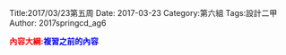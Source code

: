 Title:2017/03/23第五周
Date: 2017-03-23
Category:第六組
Tags:設計二甲
Author: 2017springcd_ag6

<b><font color="red">內容大綱:</font></b><b><font color="blue">複習之前的內容</font></b>

<!-- PELICAN_END_SUMMARY -->
